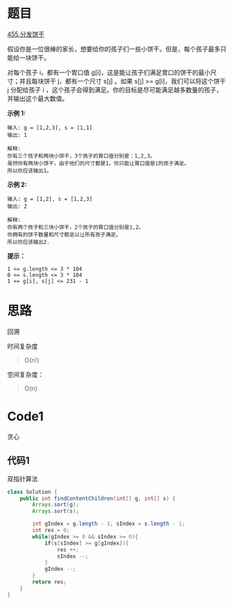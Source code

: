 # 题目
[455.分发饼干](https://leetcode.cn/problems/assign-cookies/)

假设你是一位很棒的家长，想要给你的孩子们一些小饼干。但是，每个孩子最多只能给一块饼干。

对每个孩子 i，都有一个胃口值 g[i]，这是能让孩子们满足胃口的饼干的最小尺寸；并且每块饼干 j，都有一个尺寸 s[j] 。如果 s[j] >= g[i]，我们可以将这个饼干 j 分配给孩子 i ，这个孩子会得到满足。你的目标是尽可能满足越多数量的孩子，并输出这个最大数值。


**示例 1:**

``` 
输入: g = [1,2,3], s = [1,1]
输出: 1

解释:
你有三个孩子和两块小饼干，3个孩子的胃口值分别是：1,2,3。
虽然你有两块小饼干，由于他们的尺寸都是1，你只能让胃口值是1的孩子满足。
所以你应该输出1。
```
**示例 2:**

``` 
输入: g = [1,2], s = [1,2,3]
输出: 2

解释:
你有两个孩子和三块小饼干，2个孩子的胃口值分别是1,2。
你拥有的饼干数量和尺寸都足以让所有孩子满足。
所以你应该输出2.
```


**提示：**

``` 
1 <= g.length <= 3 * 104
0 <= s.length <= 3 * 104
1 <= g[i], s[j] <= 231 - 1
```

# 思路
回溯

时间复杂度
> O(n!)

空间复杂度：
> O(n)

# Code1
贪心

## 代码1
双指针算法

```java
class Solution {
    public int findContentChildren(int[] g, int[] s) {
        Arrays.sort(g);
        Arrays.sort(s);

        int gIndex = g.length - 1, sIndex = s.length - 1;
        int res = 0;
        while(gIndex >= 0 && sIndex >= 0){
            if(s[sIndex] >= g[gIndex]){
                res ++;
                sIndex --;
            }
            gIndex --;
        }
        return res;
    }
}
```